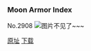 ### Moon Armor Index
No.2908
![图片不见了~~~](https://imgs.xkcd.com/comics/moon_armor_index.png)

[原址](https://xkcd.com//2908) [下载](https://imgs.xkcd.com/comics/moon_armor_index.png)

